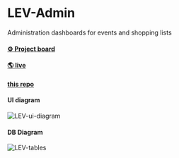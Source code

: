 # LEV-Admin
Administration dashboards for events and shopping lists

#### [:gear: Project board](https://github.com/ronerlih/LEV-Admin/projects/1?fullscreen=true)

#### [🌎  live](https://ronerlih.github.io/LEV-Admin/)

#### [this repo](https://github.com/ronerlih)

#### UI diagram
![LEV-ui-diagram](https://user-images.githubusercontent.com/7093389/123869438-fcd45a00-d8fe-11eb-8410-64970a339a03.png)

#### DB Diagram
![LEV-tables](https://user-images.githubusercontent.com/7093389/123835982-31342000-d8d7-11eb-919f-92cbdf5fb7e9.png)
